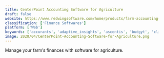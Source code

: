 ```yaml
---
title: CenterPoint Accounting Software for Agriculture
draft: false 
website: https://www.redwingsoftware.com/home/products/farm-accounting-software
classification: ['Finance Softwares']
platform: ['Web']
keywords: ['accurants', 'adaptive_insights', 'ascentis', 'budgyt', 'clicktime', 'core_commissions', 'ecount_erp', 'host_analytics', 'intacct', 'jedox', 'kashflow', 'manywho', 'netsuite', 'onestreamxf', 'pivotxl', 'qcommission', 'sage_50cloud', 'surepayroll', 'tagetik', 'xlreporting', 'xero', 'zenefits']
image: 2020/04/CenterPoint-Accounting-Software-for-Agriculture.png
---
```

Manage your farm′s finances with software for agriculture.